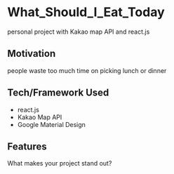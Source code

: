 # What_Should_I_Eat_Today
personal project with Kakao map API and react.js








## Motivation
people waste too much time on picking lunch or dinner







## Tech/Framework Used
* react.js
* Kakao Map API
* Google Material Design







## Features
What makes your project stand out?
